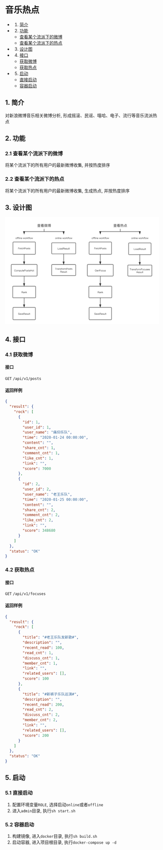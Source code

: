 # 音乐热点
- 1. [简介](#1-简介)
- 2. [功能](#2-功能)
	- [查看某个流派下的微博](#21-查看某个流派下的微博)
	- [查看某个流派下的热点](#22-查看某个流派下的热点)
- 3. [设计图](#3-设计图)
- 4. [接口](#4-接口)
	- [获取微博](#41-获取微博)
	- [获取热点](#42-获取热点)
- 5. [启动](#5-启动)
    - [直接启动](#51-直接启动)
    - [容器启动](#52-容器启动)

## 1. 简介
对新浪微博音乐相关微博分析, 形成摇滚、民谣、嘻哈、电子、流行等音乐流派热点

## 2. 功能
### 2.1 查看某个流派下的微博
将某个流派下的所有用户的最新微博收集, 并按热度排序

### 2.2 查看某个流派下的热点
将某个流派下的所有用户的最新微博收集, 生成热点, 并按热度排序

## 3. 设计图
![](docs/design.png)

## 4. 接口
### 4.1 获取微博
#### 接口
`GET` `/api/v1/posts`

#### 返回样例
```json
{
  "result": {
    "rock": [
      {
        "id": 1,
        "user_id": 1,
        "user_name": "痛仰乐队",
        "time": "2020-01-24 00:00:00",
        "content": "",
        "share_cnt": 1,
        "comment_cnt": 1,
        "like_cnt": 1,
        "link": "",
        "score": 7000
      },
      {
        "id": 2,
        "user_id": 2,
        "user_name": "老王乐队",
        "time": "2020-01-25 00:00:00",
        "content": "",
        "share_cnt": 2,
        "comment_cnt": 2,
        "like_cnt": 2,
        "link": "",
        "score": 348680
      }
    ]
  },
  "status": "OK"
}
```

### 4.2 获取热点
#### 接口
`GET` `/api/v1/focuses`

#### 返回样例
```json
{
  "result": {
    "rock": [
      {
        "title": "#老王乐队发新歌#",
        "description": "",
        "recent_read": 100,
        "read_cnt": 1,
        "discuss_cnt": 1,
        "member_cnt": 1,
        "link": "",
        "related_users": [],
        "score": 100
      },
      {
        "title": "#新裤子乐队巡演#",
        "description": "",
        "recent_read": 200,
        "read_cnt": 2,
        "discuss_cnt": 2,
        "member_cnt": 2,
        "link": "",
        "related_users": [],
        "score": 200
      }
    ]
  },
  "status": "OK"
}
```


## 5. 启动
### 5.1 直接启动
1. 配置环境变量`ROLE`, 选择启动`online`或者`offline`
2. 进入`admin`目录, 执行`sh start.sh`

### 5.2 容器启动
1. 构建镜像, 进入`docker`目录, 执行`sh build.sh`
2. 启动容器, 进入项目根目录, 执行`docker-compose up -d`
